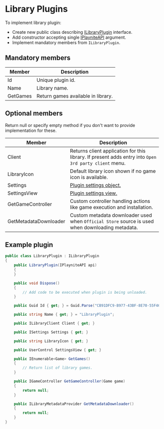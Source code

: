 Library Plugins
=====================

To implement library plugin:

* Create new public class describing [ILibraryPlugin](xref:Playnite.SDK.Plugins.ILibraryPlugin) interface.
* Add constructor accepting single [IPlayniteAPI](xref:Playnite.SDK.IPlayniteAPI) argument.
* Implement mandatory members from `ILibraryPlugin`.

Mandatory members
---------------------

| Member | Description |
| -- | -- |
| Id | Unique plugin id. |
| Name | Library name. |
| GetGames | Return games available in library. |

Optional members
---------------------

Return null or specify empty method if you don't want to provide implementation for these.

| Member | Description |
| -- | -- |
| Client | Returns client application for this library. If present adds entry into `Open 3rd party client` menu. |
| LibraryIcon | Default library icon shown if no game icon is available. |
| Settings | [Plugin settings object.](pluginSettings.md) |
| SettingsView | [Plugin settings view.](pluginSettings.md) |
| GetGameController | Custom controller handling actions like game execution and installation. |
| GetMetadataDownloader | Custom metadata downloader used when `Official Store` source is used when downloading metadata. |

Example plugin
---------------------

```csharp
public class LibraryPlugin : ILibraryPlugin
{
    public LibraryPlugin(IPlayniteAPI api)
    {
    }

    public void Dispose()
    {
        // Add code to be executed when plugin is being unloaded.
    }

    public Guid Id { get; } = Guid.Parse("CB91DFC9-B977-43BF-8E70-55F46E410FCC");

    public string Name { get; } = "LibraryPlugin";

    public ILibraryClient Client { get; }

    public ISettings Settings { get; }

    public string LibraryIcon { get; }

    public UserControl SettingsView { get; }

    public IEnumerable<Game> GetGames()
    {
        // Return list of library games.
    }

    public IGameController GetGameController(Game game)
    {
        return null;
    }

    public ILibraryMetadataProvider GetMetadataDownloader()
    {
        return null;        
    }
}
```
